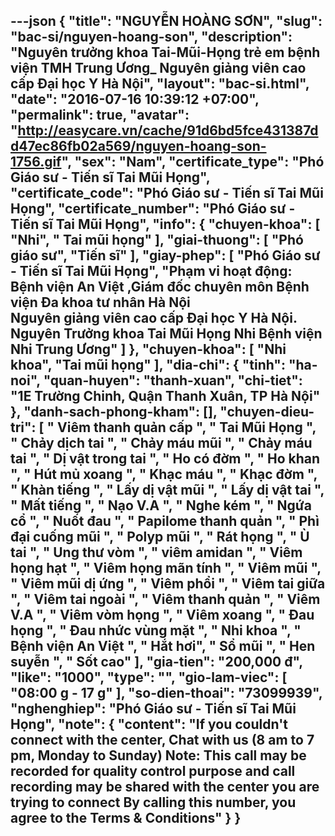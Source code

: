 ---json
{
    "title": "NGUYỄN HOÀNG SƠN",
    "slug": "bac-si/nguyen-hoang-son",
    "description": "Nguyên trưởng khoa Tai-Mũi-Họng trẻ em bệnh viện TMH Trung Ương_ Nguyên giảng viên cao cấp Đại học Y Hà Nội",
    "layout": "bac-si.html",
    "date": "2016-07-16 10:39:12 +07:00",
    "permalink": true,
    "avatar": "http://easycare.vn/cache/91d6bd5fce431387dd47ec86fb02a569/nguyen-hoang-son-1756.gif",
    "sex": "Nam",
    "certificate_type": "Phó Giáo sư - Tiến sĩ Tai Mũi Họng",
    "certificate_code": "Phó Giáo sư - Tiến sĩ Tai Mũi Họng",
    "certificate_number": "Phó Giáo sư - Tiến sĩ Tai Mũi Họng",
    "info": {
        "chuyen-khoa": [
            "Nhi",
            " Tai mũi họng"
        ],
        "giai-thuong": [
            "Phó giáo sư",
            "Tiến sĩ"
        ],
        "giay-phep": [
            "Phó Giáo sư - Tiến sĩ Tai Mũi Họng",
            "Phạm vi hoạt động: Bệnh viện An Việt ,Giám đốc chuyên môn Bệnh viện Đa khoa tư nhân Hà Nội <br>Nguyên giảng viên cao cấp Đại học Y Hà Nội.<br>Nguyên Trưởng khoa Tai Mũi Họng Nhi Bệnh viện Nhi Trung Ương"
        ]
    },
    "chuyen-khoa": [
        "Nhi khoa",
        "Tai mũi họng"
    ],
    "dia-chi": {
        "tinh": "ha-noi",
        "quan-huyen": "thanh-xuan",
        "chi-tiet": "1E Trường Chinh, Quận Thanh Xuân, TP Hà Nội"
    },
    "danh-sach-phong-kham": [],
    "chuyen-dieu-tri": [
        " Viêm thanh quản cấp ",
        " Tai Mũi Họng ",
        " Chảy dịch tai ",
        " Chảy máu mũi ",
        " Chảy máu tai ",
        " Dị vật trong tai ",
        " Ho có đờm ",
        " Ho khan ",
        " Hút mủ xoang ",
        " Khạc máu ",
        " Khạc đờm ",
        " Khàn tiếng ",
        " Lấy dị vật mũi ",
        " Lấy dị vật tai ",
        " Mất tiếng ",
        " Nạo V.A ",
        " Nghe kém ",
        " Ngứa cổ ",
        " Nuốt đau ",
        " Papilome thanh quản ",
        " Phì đại cuống mũi ",
        " Polyp mũi ",
        " Rát họng ",
        " Ù tai ",
        " Ung thư vòm ",
        " viêm amidan ",
        " Viêm họng hạt ",
        " Viêm họng mãn tính ",
        " Viêm mũi ",
        " Viêm mũi dị ứng ",
        " Viêm phổi ",
        " Viêm tai giữa ",
        " Viêm tai ngoài ",
        " Viêm thanh quản ",
        " Viêm V.A ",
        " Viêm vòm họng ",
        " Viêm xoang ",
        " Đau họng ",
        " Đau nhức vùng mặt ",
        " Nhi khoa ",
        " Bệnh viện An Việt ",
        " Hắt hơi",
        " Sổ mũi ",
        " Hen suyễn ",
        " Sốt cao"
    ],
    "gia-tien": "200,000 đ",
    "like": "1000",
    "type": "",
    "gio-lam-viec": [
        "08:00 g - 17 g"
    ],
    "so-dien-thoai": "73099939",
    "nghenghiep": "Phó Giáo sư - Tiến sĩ Tai Mũi Họng",
    "note": {
        "content": "If you couldn't connect with the center, Chat with us (8 am to 7 pm, Monday to Sunday) Note: This call may be recorded for quality control purpose and call recording may be shared with the center you are trying to connect By calling this number, you agree to the Terms & Conditions"
    }
}
---
